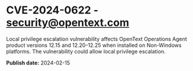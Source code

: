 # CVE-2024-0622 - security@opentext.com

Local privilege escalation vulnerability affects OpenText Operations Agent product versions 12.15 and 12.20-12.25 when installed on Non-Windows platforms. The vulnerability could allow local privilege escalation. 


**Publish date:** 2024-02-15
